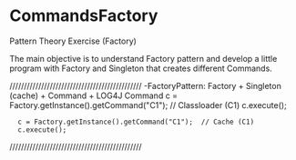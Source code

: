 # CommandsFactory
Pattern Theory Exercise (Factory)

The main objective is to understand Factory pattern and develop a little program with Factory and Singleton that creates different Commands.


//////////////////////////////////////////////
-FactoryPattern: Factory + Singleton (cache) + Command + LOG4J
      Command c = Factory.getInstance().getCommand("C1"); // Classloader (C1)
      c.execute();

      c = Factory.getInstance().getCommand("C1");  // Cache (C1)
      c.execute();
//////////////////////////////////////////////

